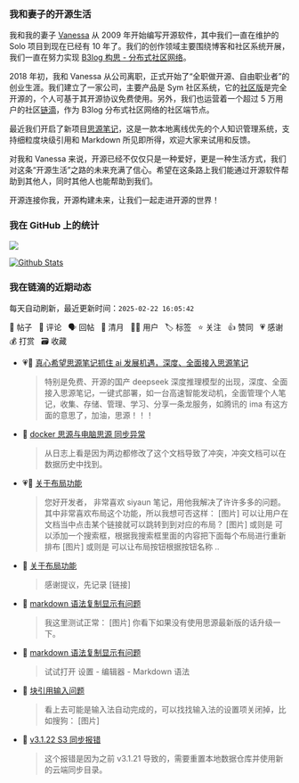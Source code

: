 ### 我和妻子的开源生活

我和我的妻子 [Vanessa](https://github.com/Vanessa219) 从 2009 年开始编写开源软件，其中我们一直在维护的 Solo 项目到现在已经有 10 年了。我们的创作领域主要围绕博客和社区系统开展，我们一直在努力实现 [B3log 构思 - 分布式社区网络](https://ld246.com/article/1546941897596)。

2018 年初，我和 Vanessa 从公司离职，正式开始了“全职做开源、自由职业者”的创业生涯。我们建立了一家公司，主要产品是 Sym 社区系统，它的[社区版](https://github.com/88250/symphony)是完全开源的，个人可基于其开源协议免费使用。另外，我们也运营着一个超过 5 万用户的社区[链滴](https://ld246.com)，作为 B3log 分布式社区网络的社区端节点。

最近我们开启了新项目[思源笔记](https://github.com/siyuan-note/siyuan)，这是一款本地离线优先的个人知识管理系统，支持细粒度块级引用和 Markdown 所见即所得，欢迎大家来试用和反馈。

对我和 Vanessa 来说，开源已经不仅仅只是一种爱好，更是一种生活方式，我们对这条“开源生活”之路的未来充满了信心。希望在这条路上我们能通过开源软件帮助到其他人，同时其他人也能帮助到我们。

开源连接你我，开源构建未来，让我们一起走进开源的世界！

### 我在 GitHub 上的统计

<a title="Hits" target="_blank" href="https://github.com/88250/88250"><img src="https://hits.b3log.org/88250/88250.svg"></a>

[![Github Stats](https://github-readme-stats.vercel.app/api?username=88250&theme=tokyonight&show_icons=true)](https://github.com/88250)

<!--events start -->

### 我在链滴的近期动态

每天自动刷新，最近更新时间：`2025-02-22 16:05:42`

📝 帖子 &nbsp; 💬 评论 &nbsp; 🗣 回帖 &nbsp; 🌙 清月 &nbsp; 👨‍💻 用户 &nbsp; 🏷️ 标签 &nbsp; ⭐️ 关注 &nbsp; 👍 赞同 &nbsp; 💗 感谢 &nbsp; 💰 打赏 &nbsp; 🗃 收藏

* 💗📝 [真心希望思源笔记抓住 ai 发展机遇，深度、全面接入思源笔记](https://ld246.com/article/1740011500274)

  > 特别是免费、开源的国产 deepseek 深度推理模型的出现，深度、全面接入思源笔记，一键式部署，如一台高速智能发动机，全面管理个人笔记，收集、存储、管理、学习、分享一条龙服务，如腾讯的 ima 有这方面的意思了，加油，思源！！！
* 💬 [docker 思源与电脑思源 同步异常](https://ld246.com/article/1740130749957/comment/1740189864848#comments)

  > 从日志上看是因为两边都修改了这个文档导致了冲突，冲突文档可以在数据历史中找到。
* 💗📝 [关于布局功能](https://ld246.com/article/1740145252034)

  > 您好开发者， 非常喜欢 siyaun 笔记，用他我解决了许许多多的问题。其中非常喜欢布局这个功能，所以我想可否这样： [图片] 可以让用户在文档当中点击某个链接就可以跳转到到对应的布局？ [图片] 或则是 可以添加一个搜索框，根据我搜索框里面的内容把下面每个布局进行重新排布 [图片] 或则是 可以让布局按钮根据按钮名称 ..
* 💬 [关于布局功能](https://ld246.com/article/1740145252034/comment/1740188737247#comments)

  > 感谢提议，先记录 [链接]
* 💬 [markdown 语法复制显示有问题](https://ld246.com/article/1740021746380/comment/1740022991129#comments)

  > 我这里测试正常： [图片] 你看下如果没有使用思源最新版的话升级一下。
* 💬 [markdown 语法复制显示有问题](https://ld246.com/article/1740021746380/comment/1740022707553#comments)

  > 试试打开 设置 - 编辑器 - Markdown 语法
* 💬 [块引用输入问题](https://ld246.com/article/1740019376083/comment/1740019824070#comments)

  > 看上去可能是输入法自动完成的，可以找找输入法的设置项关闭掉，比如搜狗： [图片]
* 💬 [v3.1.22 S3 同步报错](https://ld246.com/article/1740018838257/comment/1740019136664#comments)

  > 这个报错是因为之前 v3.1.21 导致的，需要重置本地数据仓库并使用新的云端同步目录。


<!--events end -->

